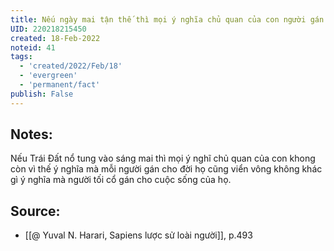 ```yaml
---
title: Nếu ngày mai tận thế thì mọi ý nghĩa chủ quan của con người gán cho cuộc sống đều vô nghĩa
UID: 220218215450
created: 18-Feb-2022
noteid: 41
tags:
  - 'created/2022/Feb/18'
  - 'evergreen'
  - 'permanent/fact'
publish: False
---
```

## Notes:
Nếu Trái Đất nổ tung vào sáng mai thì mọi ý nghĩ chủ quan của con khong còn vì thế ý nghĩa mà mỗi người gán cho đời họ cũng viển vông không khác gì ý nghĩa mà người tối cổ gán cho cuộc sống của họ.

## Source:
- [[@ Yuval N. Harari, Sapiens lược sử loài người]], p.493


